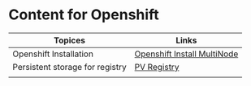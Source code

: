 # Content for Openshift

| Topices                         | Links                                                        |
| ------------------------------- | ------------------------------------------------------------ |
| Openshift Installation          | [Openshift Install MultiNode](Openshift-Install-MultiNode.md) |
| Persistent storage for registry | [PV Registry](Persistent-Storage-For-Registry.md)            |
|                                 |                                                              |

